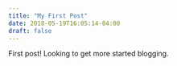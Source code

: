 ```yaml
---
title: "My First Post"
date: 2018-05-19T16:05:14-04:00
draft: false
---
```


First post! Looking to get more started blogging.